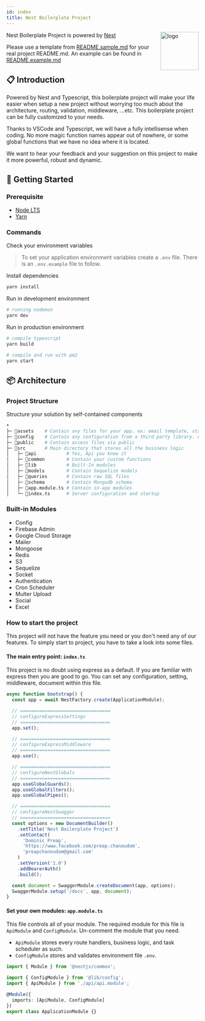 ```yaml
---
id: index
title: Nest Boilerplate Project
---
```


<img src="/img/logo-nest.png" alt="logo" align="right" width="100" />

Nest Boilerplate Project is powered by [Nest](https://nestjs.com/)

Please use a template from [README.sample.md](#) for your real project README.md. An example can be found in [README.example.md](#)

## 📋 Introduction

Powered by Nest and Typescript, this boilerplate project will make your life easier when setup a new project without worrying too much about the architecture, routing, validation, middleware, ...etc. This boilerplate project can be fully customized to your needs.

Thanks to VSCode and Typescript, we will have a fully intellisense when coding. No more magic function names appear out of nowhere, or some global functions that we have no idea where it is located.

We want to hear your feedback and your suggestion on this project to make it more powerful, robust and dynamic.

## 🏁️️ Getting Started

### Prerequisite

- [Node LTS](https://nodejs.org/en/download/)
- [Yarn](https://yarnpkg.com/lang/en/docs/install/)

### Commands

Check your environment variables

> To set your application environment variables create a `.env` file. There is an `.env.example` file to follow.

Install dependencies

```bash
yarn install
```

Run in development environment

```bash
# running nodemon
yarn dev
```

Run in production environment

```bash
# compile typescript
yarn build

# compile and run with pm2
yarn start
```

## 📦 Architecture

### Project Structure

Structure your solution by self-contained components

```bash
•
├─ 📁assets    # Contain any files for your app. ex: email template, static data json
├─ 📁config    # Contain any configuration from a third party library. ex: firebase config
├─ 📁public    # Contain access files via public
├─ 📁src       # Main directory that stores all the business logic
│   ├─ 📁api           # Yes, Api you know it
│   ├─ 📁common        # Contain your custom functions
│   ├─ 📁lib           # Built-In modules
│   ├─ 📁models        # Contain Sequelize models
│   ├─ 📁queries       # Contain raw SQL files
│   ├─ 📁schema        # Contain Mongodb schema
│   ├─ 📄app.module.ts # Contain in-app modules
│   └─ 📄index.ts      # Server configuration and startup
```

### Built-in Modules

- Config
- Firebase Admin
- Google Cloud Storage
- Mailer
- Mongoose
- Redis
- S3
- Sequelize
- Socket
- Authentication
- Cron Scheduler
- Multer Upload
- Social
- Excel

### How to start the project

This project will not have the feature you need or you don't need any of our features. To simply start to project, you have to take a look into some files.

#### The main entry point: `index.ts`

This project is no doubt using express as a default. If you are familiar with express then you are good to go. You can set any configuration, setting, middleware, document within this file.

```ts title="main.ts"
async function bootstrap() {
  const app = await NestFactory.create(ApplicationModule);

  // =================================
  // configureExpressSettings
  // =================================
  app.set();

  // =================================
  // configureExpressMiddleware
  // =================================
  app.use();

  // =================================
  // configureNestGlobals
  // =================================
  app.useGlobalGuards();
  app.useGlobalFilters();
  app.useGlobalPipes();

  // =================================
  // configureNestSwagger
  // =================================
  const options = new DocumentBuilder()
    .setTitle('Nest Boilerplate Project')
    .setContact(
      'Dominic Preap',
      'https://www.facebook.com/preap.chanoudom',
      'preapchanoudom@gmail.com'
    )
    .setVersion('1.0')
    .addBearerAuth()
    .build();

  const document = SwaggerModule.createDocument(app, options);
  SwaggerModule.setup('/docs', app, document);
}
```

#### Set your own modules: `app.module.ts`

This file controls all of your module. The required module for this file is `ApiModule` and `ConfigModule`. Un-comment the module that you need.

- `ApiModule` stores every route handlers, business logic, and task scheduler as such.
- `ConfigModule` stores and validates environment file `.env`.

```ts
import { Module } from '@nestjs/common';

import { ConfigModule } from '@lib/config';
import { ApiModule } from './api/api.module';

@Module({
  imports: [ApiModule, ConfigModule]
})
export class ApplicationModule {}
```
